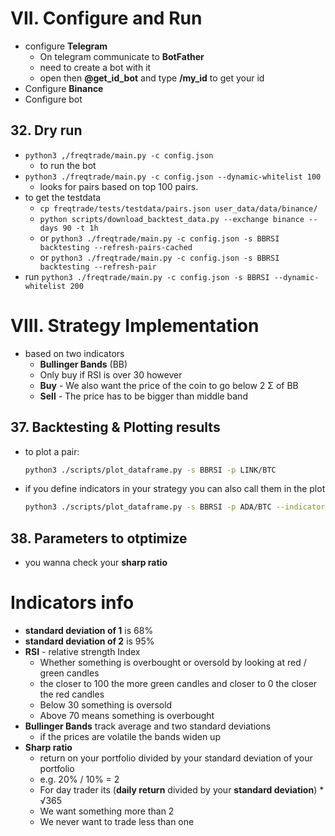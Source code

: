 # VII. Configure and Run

- configure **Telegram**
  - On telegram communicate to **BotFather**
  - need to create a bot with it
  - open then **@get_id_bot** and type **/my_id** to get your id
- Configure **Binance**
- Configure bot

## 32. Dry run

- `python3 ,/freqtrade/main.py -c config.json` 
  - to run the bot
- `python3 ./freqtrade/main.py -c config.json --dynamic-whitelist 100` 
  - looks for pairs based on top 100 pairs.
- to get the testdata
  - `cp freqtrade/tests/testdata/pairs.json user_data/data/binance/`
  - `python scripts/download_backtest_data.py --exchange binance --days 90 -t 1h`
  - or `python3 ./freqtrade/main.py -c config.json -s BBRSI backtesting --refresh-pairs-cached`
  - or `python3 ./freqtrade/main.py -c config.json -s BBRSI backtesting --refresh-pair`
- run `python3 ./freqtrade/main.py -c config.json -s BBRSI --dynamic-whitelist 200`

# VIII. Strategy Implementation

- based on two indicators
  - **Bullinger Bands** (BB)
  - Only buy if RSI is over 30 however
  - **Buy** - We also want the price of the coin to go below 2 Σ of BB
  - **Sell** - The price has to be bigger than middle band

## 37. Backtesting & Plotting results

- to plot a pair:

  ```bash
  python3 ./scripts/plot_dataframe.py -s BBRSI -p LINK/BTC
  ```

- if you define indicators in your strategy you can also call them in the plot

  ```bash
  python3 ./scripts/plot_dataframe.py -s BBRSI -p ADA/BTC --indicators1 bb_lowerband,bb_middleband,bb_upperhand --indicators2 rsi
  ```

## 38. Parameters to otptimize

- you wanna check your **sharp ratio**

# Indicators info

- **standard deviation of 1** is 68%
- **standard deviation of 2** is 95%
- **RSI** - relative strength Index
  - Whether something is overbought or oversold by looking at red / green candles
  - the closer to 100 the more green candles and closer to 0 the closer the red candles
  - Below 30 something is oversold
  - Above 70 means something is overbought
- **Bullinger Bands** track average and two standard deviations
  - if the prices are volatile the bands widen up
- **Sharp ratio**
  - return on your portfolio divided by your standard deviation of your portfolio
  - e.g. 20% / 10% = 2
  - For day trader its (**daily return** divided by your **standard deviation**)  * √365
  - We want something more than 2
  - We never want to trade less than one

